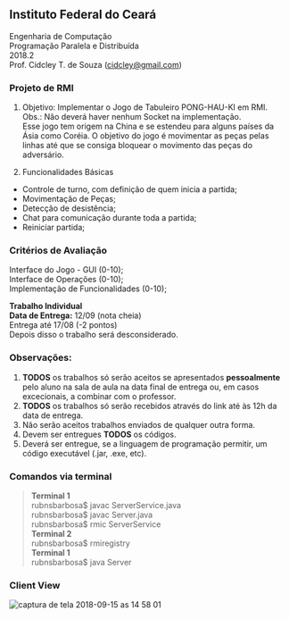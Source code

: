 ## Instituto Federal do Ceará
Engenharia de Computação  
Programação Paralela e Distribuída  
2018.2  
Prof. Cidcley T. de Souza (cidcley@gmail.com)  

### Projeto de RMI
1) Objetivo: Implementar o Jogo de Tabuleiro PONG-HAU-KI em RMI.  
Obs.: Não deverá haver nenhum Socket na implementação.  
Esse jogo tem origem na China e se estendeu para alguns países da Ásia como Coréia. O objetivo do jogo é movimentar as peças pelas linhas até que se consiga bloquear o movimento das peças do adversário.

2) Funcionalidades Básicas

* Controle de turno, com definição de quem inicia a partida; 
* Movimentação de Peças; 
* Detecção de desistência; 
* Chat para comunicação durante toda a partida; 
* Reiniciar partida; 

### Critérios de Avaliação
Interface do Jogo - GUI (0-10);  
Interface de Operações (0-10);  
Implementação de Funcionalidades (0-10);  

**Trabalho Individual**  
**Data de Entrega:** 12/09 (nota cheia)  
Entrega até 17/08 (-2 pontos)  
Depois disso o trabalho será desconsiderado.  

### Observações:  
1. **TODOS** os trabalhos só serão aceitos se apresentados **pessoalmente** pelo aluno na sala de aula na data final de entrega ou, em casos excecionais, a combinar com o professor.  
2. **TODOS** os trabalhos só serão recebidos através do link até às 12h da data de entrega.  
3. Não serão aceitos trabalhos enviados de qualquer outra forma.  
4. Devem ser entregues **TODOS** os códigos.  
5. Deverá ser entregue, se a linguagem de programação permitir, um código executável (.jar, .exe, etc).  

### Comandos via terminal
> **Terminal 1**  
> rubnsbarbosa$ javac ServerService.java  
> rubnsbarbosa$ javac Server.java  
> rubnsbarbosa$ rmic ServerService  
> **Terminal 2**  
> rubnsbarbosa$ rmiregistry  
> **Terminal 1**  
> rubnsbarbosa$ java Server  

### Client View
![captura de tela 2018-09-15 as 14 58 01](https://user-images.githubusercontent.com/17646546/45589190-0e881680-b8f8-11e8-9cf1-2b5877eddc70.png)

